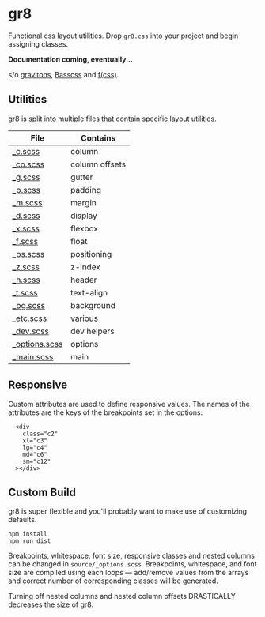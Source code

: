 # gr8

Functional css layout utilities. Drop `gr8.css` into your project and begin assigning classes.

**Documentation coming, eventually...**

s/o [gravitons](https://github.com/jxnblk/gravitons), [Basscss](http://basscss.com) and [f(css)](http://www.jon.gold/2015/07/functional-css/).

## Utilities

gr8 is split into multiple files that contain specific layout utilities.

File | Contains
--- | ---
[_c.scss](https://github.com/jongacnik/gr8/blob/master/source/_c.scss) | column
[_co.scss](https://github.com/jongacnik/gr8/blob/master/source/_co.scss) | column offsets
[_g.scss](https://github.com/jongacnik/gr8/blob/master/source/_g.scss) | gutter
[_p.scss](https://github.com/jongacnik/gr8/blob/master/source/_p.scss) | padding
[_m.scss](https://github.com/jongacnik/gr8/blob/master/source/_m.scss) | margin
[_d.scss](https://github.com/jongacnik/gr8/blob/master/source/_d.scss) | display
[_x.scss](https://github.com/jongacnik/gr8/blob/master/source/_x.scss) | flexbox
[_f.scss](https://github.com/jongacnik/gr8/blob/master/source/_f.scss) | float
[_ps.scss](https://github.com/jongacnik/gr8/blob/master/source/_ps.scss) | positioning
[_z.scss](https://github.com/jongacnik/gr8/blob/master/source/_z.scss) | z-index
[_h.scss](https://github.com/jongacnik/gr8/blob/master/source/_h.scss) | header
[_t.scss](https://github.com/jongacnik/gr8/blob/master/source/_t.scss) | text-align
[_bg.scss](https://github.com/jongacnik/gr8/blob/master/source/_bg.scss) | background
[_etc.scss](https://github.com/jongacnik/gr8/blob/master/source/_etc.scss) | various
[_dev.scss](https://github.com/jongacnik/gr8/blob/master/source/_dev.scss) | dev helpers
[_options.scss](https://github.com/jongacnik/gr8/blob/master/source/_options.scss) | options
[_main.scss](https://github.com/jongacnik/gr8/blob/master/source/_main.scss) | main

## Responsive

Custom attributes are used to define responsive values. The names of the attributes are the keys of the breakpoints set in the options.

```
  <div
    class="c2"
    xl="c3"
    lg="c4"
    md="c6"
    sm="c12"
  ></div>
```

## Custom Build

gr8 is super flexible and you'll probably want to make use of customizing defaults.

```
npm install
npm run dist
```

Breakpoints, whitespace, font size, responsive classes and nested columns can be changed in `source/_options.scss`. Breakpoints, whitespace, and font size are compiled using each loops — add/remove values from the arrays and correct number of corresponding classes will be generated.

Turning off nested columns and nested column offsets DRASTICALLY decreases the size of gr8.
